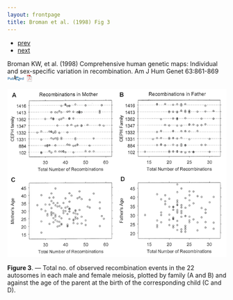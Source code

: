 ```yaml
---
layout: frontpage
title: Broman et al. (1998) Fig 3
---
```


<div class="navbar">
  <div class="navbar-inner">
      <ul class="nav">
          <li><a href="inversion_fig2.html">prev</a></li>
          <li><a href="rqtlexper_fig1.html">next</a></li>
      </ul>
  </div>
</div>

Broman KW, et al. (1998) Comprehensive human genetic maps: Individual
and sex-specific variation in recombination. Am J Hum Genet 63:861-869
[![PubMed](../pubmed-icon.png)](http://www.ncbi.nlm.nih.gov/pubmed/9718341)
[![pdf (534k)](../pdf-icon.png)](http://www.biostat.wisc.edu/~kbroman/publications/geneticmaps.pdf)

![Broman et al. (1998) Fig 3](../../assets/bigpubpics/geneticmaps_fig3_lg.png)

**Figure 3**. &mdash; Total no. of observed recombination events in the 22
autosomes in each male and female meiosis, plotted by family (A and
B) and against the age of the parent at the birth of the
corresponding child (C and D).
